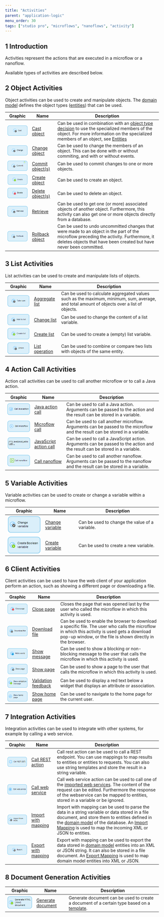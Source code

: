 ```yaml
---
title: "Activities"
parent: "application-logic"
menu_order: 30
tags: ["studio pro", "microflows", "nanoflows", "activity"]
---
```


## 1 Introduction

Activities represent the actions that are executed in a microflow or a nanoflow.

Available types of activities are described below.

## 2 Object Activities

Object activities can be used to create and manipulate objects. The [domain model](domain-model) defines the object types ([entities](entities)) that can be used.

| Graphic | Name | Description |
| --- | --- | --- |
| [![cast object](attachments/819203/918013.png)](cast-object) | [Cast object](cast-object) | Can be used in combination with an [object type decision](object-type-decision) to use the specialized members of the object. For more information on the specialized members of an object, see [Entities](entities) |
| [![change object](attachments/819203/917661.png)](change-object) | [Change object](change-object) |Can be used to change the members of an object. This can be done with or without commiting, and with or without events. |
| [![commit object](attachments/819203/17661961.png)](committing-objects) | [Commit object(s)](committing-objects) | Can be used to commit changes to one or more objects. |
| [![create object](attachments/819203/917756.png)](create-object) | [Create object](create-object) | Can be used to create an object. |
| [![delete object](attachments/819203/918191.png)](deleting-objects) | [Delete object(s)](deleting-objects) | Can be used to delete an object. |
| [![retrieve](attachments/819203/917866.png)](retrieve) | [Retrieve](retrieve) | Can be used to get one (or more) associated objects of another object. Furthermore, this activity can also get one or more objects directly from a database. |
| [![rollback object](attachments/819203/918119.png)](rollback-object) | [Rollback object](rollback-object) | Can be used to undo uncommitted changes that were made to an object in the part of the microflow preceding the activity. Furthermore, it deletes objects that have been created but have never been committed. |

## 3 List Activities

List activities can be used to create and manipulate lists of objects.

| Graphic | Name | Description |
| --- | --- | --- |
| [![aggregate list](attachments/819203/918028.png)](aggregate-list) | [Aggregate list](aggregate-list) | Can be used to calculate aggregated values such as the maximum, minimum, sum, average, and total amount of objects over a list of objects. |
| [![change list](attachments/819203/918007.png)](change-list) | [Change list](change-list) | Can be used to change the content of a list variable. |
| [![create list](attachments/819203/918009.png)](create-list) | [Create list](create-list) | Can be used to create a (empty) list variable. |
| [![list operation](attachments/819203/917792.png)](list-operation) | [List operation](list-operation) | Can be used to combine or compare two lists with objects of the same entity. |

## 4 Action Call Activities

Action call activities can be used to call another microflow or to call a Java action.

| Graphic | Name | Description |
| --- | --- | --- |
| [![java action call](attachments/819203/918018.png)](java-action-call) | [Java action call](java-action-call) | Can be used to call a Java action. Arguments can be passed to the action and the result can be stored in a variable. |
| [![microflow call](attachments/819203/918001.png)](microflow-call) | [Microflow call](microflow-call) | Can be used to call another microflow. Arguments can be passed to the microflow and the result can be stored in a variable. |
| [![javascript action call](attachments/819203/918008.png)](javascript-action-call) | [JavaScript action call](javascript-action-call) | Can be used to call a JavaScript action. Arguments can be passed to the action and the result can be stored in a variable. |
| [![nanoflow call](attachments/819203/918005.png)](nanoflow-call) | [Call nanoflow](nanoflow-call) | Can be used to call another nanoflow. Arguments can be passed to the nanoflow and the result can be stored in a variable. |

## 5 Variable Activities

Variable activities can be used to create or change a variable within a microflow.

| Graphic | Name | Description |
| --- | --- | --- |
| [![change variable](attachments/819203/918011.png)](change-variable) | [Change variable](change-variable) | Can be used to change the value of a variable. |
| [![create variable](attachments/819203/918110.png)](create-variable) | [Create variable](create-variable) | Can be used to create a new variable. |

## 6 Client Activities

Client activities can be used to have the web client of your application perform an action, such as showing a different page or downloading a file.

| Graphic | Name | Description |
| --- | --- | --- |
| [![close page](attachments/819203/918114.png)](close-page) | [Close page](close-page) | Closes the page that was opened last by the user who called the microflow in which this activity is used. |
| [![download file](attachments/819203/918108.png)](download-file) | [Download file](download-file) | Can be used to enable the browser to download a specific file. The user who calls the microflow in which this activity is used gets a download pop-up window, or the file is shown directly in the browser. |
| [![show message](attachments/819203/918099.png)](show-message) | [Show message](show-message) | Can be used to show a blocking or non-blocking message to the user that calls the microflow in which this activity is used. |
| [![show page](attachments/819203/917544.png)](show-page) | [Show page](show-page) | Can be used to show a page to the user that calls the microflow in which this activity is used. |
| [![validation feedback](attachments/819203/918097.png)](validation-feedback) | [Validation feedback](validation-feedback) | Can be used to display a red text below a widget that displays an attribute or association. |
| ![show home page](attachments/819203/17661963.png) | [Show home page](show-home-page) | Can be used to navigate to the home page for the current user. |

## 7 Integration Activities

Integration activities can be used to integrate with other systems, for example by calling a web service.

| Graphic                              | Name                                         | Description                                                  |
| ------------------------------------ | -------------------------------------------- | ------------------------------------------------------------ |
| ![call rest action](attachments/819203/19399144.png) | [Call REST action](call-rest-action)         | Call rest action can be used to call a REST endpoint. You can use mappings to map results to entities or entities to requests. You can also use string templates and store the result in a string variable. |
| ![call web service action](attachments/819203/19398967.png) | [Call web service](call-web-service-action)  | Call web service action can be used to call one of the [imported web services](consumed-web-services). The content of the request can be edited. Furthermore the response of the webservice can be mapped to entities, stored in a variable or be ignored. |
| ![import with mapping](attachments/819203/19398968.png) | [Import with mapping](import-mapping-action) | Import with mapping can be used to parse the data in a string variable or data stored in a file document, and store them to entities defined in the [domain model](domain-model) of the database. An [Import Mapping](import-mappings) is used to map the incoming XML or JSON to entities. |
| ![export with mapping](attachments/819203/19398969.png) | [Export with mapping](export-mapping-action) | Export with mapping can be used to export the data stored in [domain model](domain-model) entities into an XML or JSON string. It can also be stored in a file document. An [Export Mapping](export-mappings) is used to map domain model entities into XML or JSON. |

## 8 Document Generation Activities

| Graphic | Name | Description |
| --- | --- | --- |
| [![generate document](attachments/819203/918124.png)](generate-document) | [Generate document](generate-document) | Generate document can be used to create a document of a certain type based on a [template](document-templates). |
